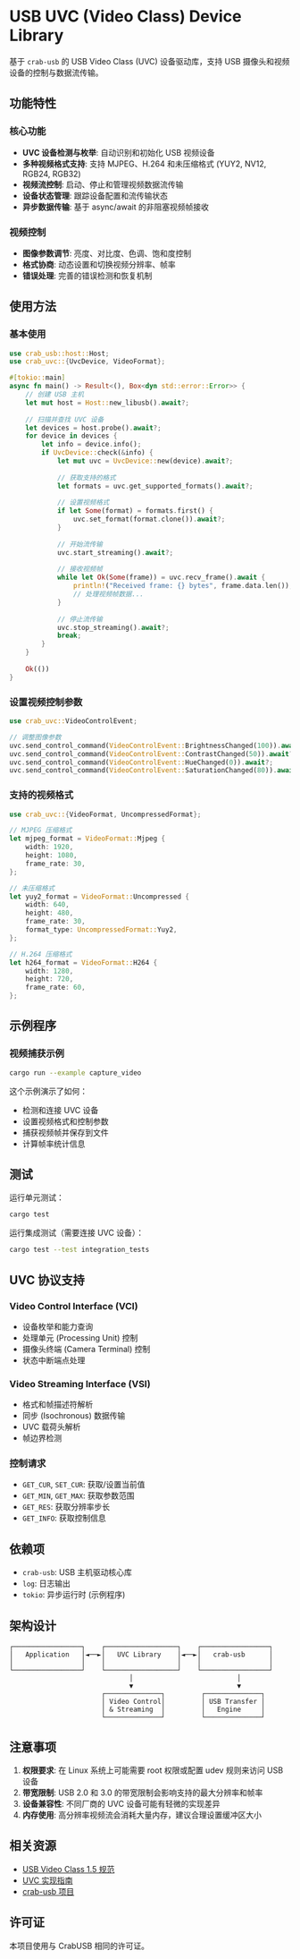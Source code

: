 # USB UVC (Video Class) Device Library

基于 `crab-usb` 的 USB Video Class (UVC) 设备驱动库，支持 USB 摄像头和视频设备的控制与数据流传输。

## 功能特性

### 核心功能

- **UVC 设备检测与枚举**: 自动识别和初始化 USB 视频设备
- **多种视频格式支持**: 支持 MJPEG、H.264 和未压缩格式 (YUY2, NV12, RGB24, RGB32)
- **视频流控制**: 启动、停止和管理视频数据流传输
- **设备状态管理**: 跟踪设备配置和流传输状态
- **异步数据传输**: 基于 async/await 的非阻塞视频帧接收

### 视频控制

- **图像参数调节**: 亮度、对比度、色调、饱和度控制
- **格式协商**: 动态设置和切换视频分辨率、帧率
- **错误处理**: 完善的错误检测和恢复机制

## 使用方法

### 基本使用

```rust
use crab_usb::host::Host;
use crab_uvc::{UvcDevice, VideoFormat};

#[tokio::main]
async fn main() -> Result<(), Box<dyn std::error::Error>> {
    // 创建 USB 主机
    let mut host = Host::new_libusb().await?;
    
    // 扫描并查找 UVC 设备
    let devices = host.probe().await?;
    for device in devices {
        let info = device.info();
        if UvcDevice::check(&info) {
            let mut uvc = UvcDevice::new(device).await?;
            
            // 获取支持的格式
            let formats = uvc.get_supported_formats().await?;
            
            // 设置视频格式
            if let Some(format) = formats.first() {
                uvc.set_format(format.clone()).await?;
            }
            
            // 开始流传输
            uvc.start_streaming().await?;
            
            // 接收视频帧
            while let Ok(Some(frame)) = uvc.recv_frame().await {
                println!("Received frame: {} bytes", frame.data.len());
                // 处理视频帧数据...
            }
            
            // 停止流传输
            uvc.stop_streaming().await?;
            break;
        }
    }
    
    Ok(())
}
```

### 设置视频控制参数

```rust
use crab_uvc::VideoControlEvent;

// 调整图像参数
uvc.send_control_command(VideoControlEvent::BrightnessChanged(100)).await?;
uvc.send_control_command(VideoControlEvent::ContrastChanged(50)).await?;
uvc.send_control_command(VideoControlEvent::HueChanged(0)).await?;
uvc.send_control_command(VideoControlEvent::SaturationChanged(80)).await?;
```

### 支持的视频格式

```rust
use crab_uvc::{VideoFormat, UncompressedFormat};

// MJPEG 压缩格式
let mjpeg_format = VideoFormat::Mjpeg {
    width: 1920,
    height: 1080,
    frame_rate: 30,
};

// 未压缩格式
let yuy2_format = VideoFormat::Uncompressed {
    width: 640,
    height: 480,
    frame_rate: 30,
    format_type: UncompressedFormat::Yuy2,
};

// H.264 压缩格式
let h264_format = VideoFormat::H264 {
    width: 1280,
    height: 720,
    frame_rate: 60,
};
```

## 示例程序

### 视频捕获示例

```bash
cargo run --example capture_video
```

这个示例演示了如何：

- 检测和连接 UVC 设备
- 设置视频格式和控制参数
- 捕获视频帧并保存到文件
- 计算帧率统计信息

## 测试

运行单元测试：

```bash
cargo test
```

运行集成测试（需要连接 UVC 设备）：

```bash
cargo test --test integration_tests
```

## UVC 协议支持

### Video Control Interface (VCI)

- 设备枚举和能力查询
- 处理单元 (Processing Unit) 控制
- 摄像头终端 (Camera Terminal) 控制
- 状态中断端点处理

### Video Streaming Interface (VSI)

- 格式和帧描述符解析
- 同步 (Isochronous) 数据传输
- UVC 载荷头解析
- 帧边界检测

### 控制请求

- `GET_CUR`, `SET_CUR`: 获取/设置当前值
- `GET_MIN`, `GET_MAX`: 获取参数范围
- `GET_RES`: 获取分辨率步长
- `GET_INFO`: 获取控制信息

## 依赖项

- `crab-usb`: USB 主机驱动核心库
- `log`: 日志输出
- `tokio`: 异步运行时 (示例程序)

## 架构设计

```
┌─────────────────┐    ┌──────────────────┐    ┌─────────────────┐
│   Application   │◄──►│   UVC Library    │◄──►│   crab-usb      │
│                 │    │                  │    │                 │
└─────────────────┘    └──────────────────┘    └─────────────────┘
                              │                          │
                              ▼                          ▼
                       ┌──────────────┐         ┌──────────────┐
                       │ Video Control│         │ USB Transfer │
                       │ & Streaming  │         │   Engine     │
                       └──────────────┘         └──────────────┘
```

## 注意事项

1. **权限要求**: 在 Linux 系统上可能需要 root 权限或配置 udev 规则来访问 USB 设备
2. **带宽限制**: USB 2.0 和 3.0 的带宽限制会影响支持的最大分辨率和帧率
3. **设备兼容性**: 不同厂商的 UVC 设备可能有轻微的实现差异
4. **内存使用**: 高分辨率视频流会消耗大量内存，建议合理设置缓冲区大小

## 相关资源

- [USB Video Class 1.5 规范](https://www.usb.org/document-library/video-class-v15-document-set)
- [UVC 实现指南](https://docs.microsoft.com/en-us/windows-hardware/drivers/stream/usb-video-class-driver)
- [crab-usb 项目](https://github.com/drivercraft/CrabUSB)

## 许可证

本项目使用与 CrabUSB 相同的许可证。
